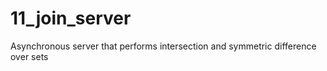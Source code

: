 # 11_join_server
 Asynchronous server that performs intersection and symmetric difference over sets
